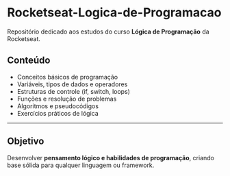 # Rocketseat-Logica-de-Programacao

Repositório dedicado aos estudos do curso **Lógica de Programação** da Rocketseat.

## Conteúdo
- Conceitos básicos de programação
- Variáveis, tipos de dados e operadores
- Estruturas de controle (if, switch, loops)
- Funções e resolução de problemas
- Algoritmos e pseudocódigos
- Exercícios práticos de lógica

---

## Objetivo
Desenvolver **pensamento lógico e habilidades de programação**, criando base sólida para qualquer linguagem ou framework.
